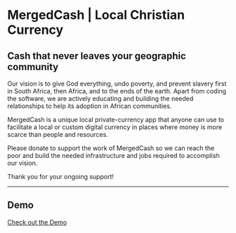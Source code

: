 # MergedCash | Local Christian Currency
## Cash that never leaves your geographic community

Our vision is to give God everything, undo poverty, and prevent slavery first in South Africa, then Africa, and to the ends of the earth.
Apart from coding the software, we are actively educating and building the needed relationships to help its adoption in African communities.

MergedCash is a unique local private-currency app that anyone can use to facilitate a local or custom digital currency in places where money is more scarce than people and resources.

Please donate to support the work of MergedCash so we can reach the poor and build the needed infrastructure and jobs required to accomplish our vision.

Thank you for your ongoing support!

---
## Demo
[Check out the Demo](https://demo.mergedcash.com)
